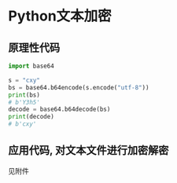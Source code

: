 # Python文本加密
## 原理性代码
``` Python
import base64

s = "cxy"
bs = base64.b64encode(s.encode("utf-8"))
print(bs)
# b'Y3h5'
decode = base64.b64decode(bs)
print(decode)
# b'cxy'
```

## 应用代码, 对文本文件进行加密解密
见附件